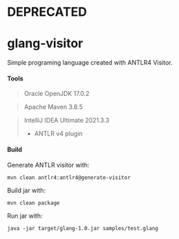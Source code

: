 
# DEPRECATED
# glang-visitor
Simple programing language created with ANTLR4 Visitor.

#### Tools

> Oracle OpenJDK 17.0.2

> Apache Maven 3.8.5

> IntelliJ IDEA Ultimate 2021.3.3
> - ANTLR v4 plugin

#### Build

Generate ANTLR visitor with:

    mvn clean antlr4:antlr4@generate-visitor

Build jar with:

    mvn clean package

Run jar with:

    java -jar target/glang-1.0.jar samples/test.glang
